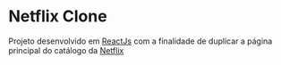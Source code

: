 # Netflix Clone

Projeto desenvolvido em [ReactJs](https://pt-br.reactjs.org/) com a finalidade de duplicar a página principal do catálogo da [Netflix](https://www.netflix.com/br/)